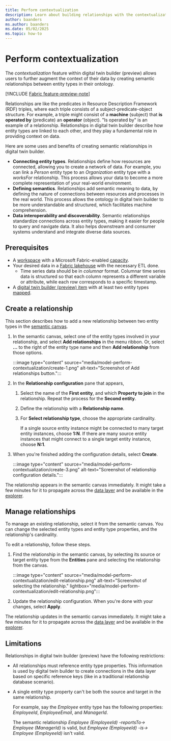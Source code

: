 ```yaml
---
title: Perform contextualization
description: Learn about building relationships with the contextualization feature of digital twin builder (preview).
author: baanders
ms.author: baanders
ms.date: 05/02/2025
ms.topic: how-to
---
```


# Perform contextualization

The *contextualization* feature within digital twin builder (preview) allows users to further augment the context of their data by creating semantic relationships between entity types in their ontology.

[!INCLUDE [Fabric feature-preview-note](../../includes/feature-preview-note.md)]

Relationships are like the predicates in Resource Description Framework (RDF) triples, where each triple consists of a subject-predicate-object structure. For example, a triple might consist of a **machine** (subject) that **is operated by** (predicate) an **operator** (object). "Is operated by" is an example of a relationship. Relationships in digital twin builder describe how entity types are linked to each other, and they play a fundamental role in providing context on data.

Here are some uses and benefits of creating semantic relationships in digital twin builder.
* **Connecting entity types**. Relationships define how resources are connected, allowing you to create a network of data. For example, you can link a *Person* entity type to an *Organization* entity type with a *worksFor* relationship. This process allows your data to become a more complete representation of your real-world environment.
* **Defining semantics**. Relationships add semantic meaning to data, by defining the nature of connections between resources and processes in the real world. This process allows the ontology in digital twin builder to be more understandable and structured, which facilitates machine comprehension.
* **Data interoperability and discoverability**. Semantic relationships standardize connections across entity types, making it easier for people to query and navigate data. It also helps downstream and consumer systems understand and integrate diverse data sources.

## Prerequisites

* A [workspace](../../fundamentals/create-workspaces.md) with a Microsoft Fabric-enabled [capacity](../../enterprise/licenses.md#capacity).
* Your desired data in a [Fabric lakehouse](../../data-engineering/lakehouse-overview.md) with the necessary ETL done.
    * Time series data should be in *columnar* format. Columnar time series data is structured so that each column represents a different variable or attribute, while each row corresponds to a specific timestamp. 
* A [digital twin builder (preview) item](tutorial-1-set-up-resources.md#create-new-digital-twin-builder-item-in-fabric) with at least two entity types [mapped](model-manage-mappings.md).

## Create a relationship

This section describes how to add a new relationship between two entity types in the [semantic canvas](concept-semantic-canvas.md).

1. In the semantic canvas, select one of the entity types involved in your relationship, and select **Add relationships** in the menu ribbon. Or, select **...** to the right of the entity type name and then **Add relationship** from those options.

    :::image type="content" source="media/model-perform-contextualization/create-1.png" alt-text="Screenshot of Add relationships button.":::

1. In the **Relationship configuration** pane that appears, 
    1. Select the name of the **First entity**, and which **Property to join** in the relationship. Repeat the process for the **Second entity**.
    1. Define the relationship with a **Relationship name**.
    1. For **Select relationship type**, choose the appropriate cardinality.
    
        If a single source entity instance might be connected to many target entity instances, choose **1:N**. If there are many source entity instances that might connect to a single target entity instance, choose **N:1**.

1. When you're finished adding the configuration details, select **Create**.

    :::image type="content" source="media/model-perform-contextualization/create-3.png" alt-text="Screenshot of relationship configuration details.":::

The relationship appears in the semantic canvas immediately. It might take a few minutes for it to propagate across the [data layer](concept-modeling.md#storage-and-access) and be available in the [explorer](explore-search-visualize.md).

## Manage relationships

To manage an existing relationship, select it from the semantic canvas. You can change the selected entity types and entity type properties, and the relationship's cardinality.

To edit a relationship, follow these steps.

1. Find the relationship in the semantic canvas, by selecting its source or target entity type from the **Entities** pane and selecting the relationship from the canvas.

    :::image type="content" source="media/model-perform-contextualization/edit-relationship.png" alt-text="Screenshot of selecting the relationship." lightbox="media/model-perform-contextualization/edit-relationship.png":::

1. Update the relationship configuration. When you're done with your changes, select **Apply**.

The relationship updates in the semantic canvas immediately. It might take a few minutes for it to propagate across the [data layer](concept-modeling.md#storage-and-access) and be available in the [explorer](explore-search-visualize.md).

## Limitations

Relationships in digital twin builder (preview) have the following restrictions:

* All relationships must reference entity type properties. This information is used by digital twin builder to create connections in the data layer based on specific reference keys (like in a traditional relationship database scenario).
* A single entity type property can't be both the source and target in the same relationship. 

    For example, say the *Employee* entity type has the following properties: *EmployeeId*, *EmployeeEmail*, and *ManagerId*.

    The semantic relationship *Employee (EmployeeId) -reportsTo-> Employee (ManagerId)* is valid, but *Employee (EmployeeId) -is-> Employee (EmployeeId)* isn't valid.